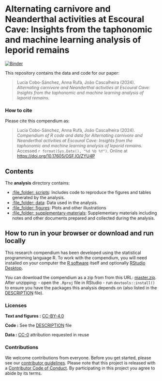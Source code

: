 
<!-- README.md is generated from README.Rmd. Please edit that file -->

# Alternating carnivore and Neanderthal activities at Escoural Cave: Insights from the taphonomic and machine learning analysis of leporid remains

[![Binder](https://mybinder.org/badge_logo.svg)](https://mybinder.org/v2/gh/LCoboSanchez/Escoural-Leporids/master?urlpath=rstudio)

This repository contains the data and code for our paper:

> Lucía Cobo-Sánchez, Anna Rufà, João Cascalheira (2024). *Alternating carnivore and Neanderthal activities at Escoural Cave: Insights from the taphonomic and machine learning analysis of leporid remains*.

### How to cite

Please cite this compendium as:

> Lucía Cobo-Sánchez, Anna Rufà, João Cascalheira (2024). *Compendium of R code and data for Alternating carnivore and Neanderthal activities at Escoural Cave: Insights from the taphonomic and machine learning analysis of leporid remains*. Accessed `r format(Sys.Date(), "%d %b %Y")`. Online at <https://doi.org/10.17605/OSF.IO/ZYU4P>

## Contents

The **analysis** directory contains:

  - [:file\_folder: scripts](/analysis/scripts): Includes code to reproduce the figures and tables
    generated by the analysis.
  - [:file\_folder: data](/analysis/data): Data used in the analysis.
  - [:file\_folder: figures](/analysis/figures): Plots and other
    illustrations
  - [:file\_folder:
    supplementary-materials](/analysis/supplementary-materials):
    Supplementary materials including notes and other documents
    prepared and collected during the analysis.

## How to run in your browser or download and run locally

This research compendium has been developed using the statistical
programming language R. To work with the compendium, you will need
installed on your computer the [R
software](https://cloud.r-project.org/) itself and optionally [RStudio
Desktop](https://rstudio.com/products/rstudio/download/).

You can download the compendium as a zip from from this URL:
[master.zip](/archive/master.zip). After unzipping: - open the `.Rproj`
file in RStudio - run `devtools::install()` to ensure you have the
packages this analysis depends on (also listed in the
[DESCRIPTION](/DESCRIPTION) file).

### Licenses

**Text and figures :**
[CC-BY-4.0](http://creativecommons.org/licenses/by/4.0/)

**Code :** See the [DESCRIPTION](DESCRIPTION) file

**Data :** [CC-0](http://creativecommons.org/publicdomain/zero/1.0/)
attribution requested in reuse

### Contributions

We welcome contributions from everyone. Before you get started, please
see our [contributor guidelines](CONTRIBUTING.md). Please note that this
project is released with a [Contributor Code of Conduct](CONDUCT.md). By
participating in this project you agree to abide by its terms.
